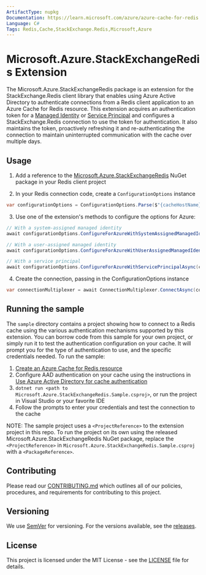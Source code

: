 ```yaml
---
ArtifactType: nupkg
Documentation: https://learn.microsoft.com/azure/azure-cache-for-redis
Language: C#
Tags: Redis,Cache,StackExchange.Redis,Microsoft,Azure
---
```


# Microsoft.Azure.StackExchangeRedis Extension
The Microsoft.Azure.StackExchangeRedis package is an extension for the StackExchange.Redis client library that enables using Azure Active Directory to authenticate connections from a Redis client application to an Azure Cache for Redis resource. This extension acquires an authentication token for a [Managed Identity](https://learn.microsoft.com/en-us/azure/active-directory/managed-identities-azure-resources/overview) or [Service Principal](https://learn.microsoft.com/en-us/azure/active-directory/develop/app-objects-and-service-principals) and configures a StackExchange.Redis connection to use the token for authentication. It also maintains the token, proactively refreshing it and re-authenticating the connection to maintain uninterrupted communication with the cache over multiple days.

## Usage
1. Add a reference to the [Microsoft.Azure.StackExchangeRedis](https://www.nuget.org/packages/Microsoft.Azure.StackExchangeRedis) NuGet package in your Redis client project

2. In your Redis connection code, create a `ConfigurationOptions` instance
```csharp
var configurationOptions = ConfigurationOptions.Parse($"{cacheHostName}:6380");
```

3. Use one of the extension's methods to configure the options for Azure:
```csharp
// With a system-assigned managed identity
await configurationOptions.ConfigureForAzureWithSystemAssignedManagedIdentityAsync(principalId);

// With a user-assigned managed identity
await configurationOptions.ConfigureForAzureWithUserAssignedManagedIdentityAsync(managedIdentityClientId, principalId);

// With a service principal
await configurationOptions.ConfigureForAzureWithServicePrincipalAsync(clientId, principalId, tenantId, secret);
```

4. Create the connection, passing in the ConfigurationOptions instance
```csharp
var connectionMultiplexer = await ConnectionMultiplexer.ConnectAsync(configurationOptions);
```

## Running the sample
The `sample` directory contains a project showing how to connect to a Redis cache using the various authentication mechanisms supported by this extension. You can borrow code from this sample for your own project, or simply run it to test the authentication configuration on your cache. It will prompt you for the type of authentication to use, and the specific credentials needed. To run the sample: 
1. [Create an Azure Cache for Redis resource](https://learn.microsoft.com/azure/azure-cache-for-redis/quickstart-create-redis)
1. Configure AAD authentication on your cache using the instructions in [Use Azure Active Directory for cache authentication](https://learn.microsoft.com/azure/azure-cache-for-redis/cache-azure-active-directory-for-authentication)
1. `dotnet run <path to Microsoft.Azure.StackExchangeRedis.Sample.csproj>`, or run the project in Visual Studio or your favorite IDE
1. Follow the prompts to enter your credentials and test the connection to the cache

NOTE: The sample project uses a `<ProjectReference>` to the extension project in this repo. To run the project on its own using the released Microsoft.Azure.StackExchangeRedis NuGet package, replace the `<ProjectReference>` in `Microsoft.Azure.StackExchangeRedis.Sample.csproj` with a `<PackageReference>`.

## Contributing
Please read our [CONTRIBUTING.md](CONTRIBUTING.md) which outlines all of our policies, procedures, and requirements for contributing to this project.

## Versioning
We use [SemVer](https://semver.org/) for versioning. For the versions available, see the [releases](https://github.com/Azure/Microsoft.Azure.StackExchangeRedis/releases).

## License
This project is licensed under the MIT License - see the [LICENSE](LICENSE) file for details.
